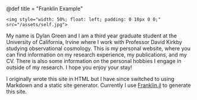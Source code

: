 @def title = "Franklin Example"
<!-- @def tags = ["syntax", "code"] -->

~~~
<img style="width: 50%; float: left; padding: 0 10px 0 0;" src="/assets/self.jpg">
~~~
 My name is Dylan Green and I am a third year graduate student at the University
 of California, Irvine where I work with Professor David Kirkby studying
 observational cosmology. This is my personal website, where you can find
 information on my research experience, my publications, and my CV. There is
 also some information on the personal hobbies I engage in outside of my research.
 I hope you enjoy your stay!

 I originally wrote this site in HTML but I have since switched to using
 Markdown and a static site generator. Currently I use [Franklin.jl](https://franklinjl.org/)
 to generate this site.

